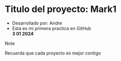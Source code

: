 # Titulo del proyecto: Mark1

- Desarrollado por: Andre
- Esta es mi primera practica en GitHub
  <br>
  <strong>3 01 2024</strong>


> [!NOTE]
> Recuerda que cada proyecto es mejor contigo